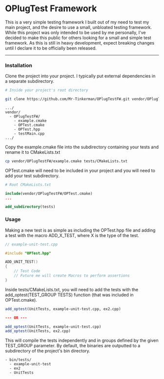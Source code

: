 # OPlugTest Framework

This is a very simple testing framework I built out of my need to test my main
project, and the desire to use a small, unbloated testing framework.  While
this project was only intended to be used by me personally, I've decided to
make this public for others looking for a small and simple test framework. As
this is still in heavy development, expect breaking changes until I declare it
to be officially been released.

-------------------------------------------------------------------------------

### Installation

Clone the project into your project.  I typically put external dependencies in
a separate subdirectory.
```bash
# Inside your project's root directory

git clone https://github.com/Mr-Tinkerman/OPlugTestFW.git vendor/OPlugTestFW
```
```
.../
vendor/
  - OPlugTestFW/
    - example.cmake
    - OPTest.cmake
    - OPTest.hpp
    - testMain.cpp
.../
```

Copy the example.cmake file into the subdirectory containing your tests and
rename it to CMakeLists.txt
```bash
cp vendor/OPlugTestFW/example.cmake tests/CMakeLists.txt
```

OPTest.cmake will need to be included in your project and you will need to add
your test subdirectory.
```cmake
# Root CMakeLists.txt

include(vendor/OPlugTestFW/OPTest.cmake)
...

add_subdirectory(tests)
```


### Usage

Making a new test is as simple as including the OPTest.hpp file and adding a
test with the macro ADD_X_TEST, where X is the type of the test.
```cpp
// example-unit-test.cpp

#include "OPTest.hpp"

ADD_UNIT_TEST()
{
    // Test Code
    // Future me will create Macros to perform assertions
}
```

Inside tests/CMakeLists.txt, you will need to add the tests with the
add_optest(TEST_GROUP TESTS) function (that was included in OPTest.cmake).
```cmake
add_optest(UnitTests, example-unit-test.cpp, ex2.cpp)

--- OR ---

add_optest(UnitTests, example-unit-test.cpp)
add_optest(UnitTests, ex2.cpp)
```

This will compile the tests independently and in groups defined by the given
TEST_GROUP parameter.  By default, the binaries are outputted to a subdirectory
of the project's bin directory.
```
- bin/tests/
  - example-unit-test
  - ex2
  - UnitTests
```

